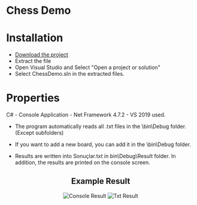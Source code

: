 # Chess Demo


# Installation
 * [Download the project](https://github.com/bugradogan/ChessDemo/archive/refs/heads/main.zip "Download")
 * Extract the file
 * Open Visual Studio and Select "Open a project or solution"
 * Select ChessDemo.sln in the extracted files. 
# Properties
C# - Console Application - Net Framework 4.7.2 - VS 2019 used.

 - The program automatically reads all .txt files in the \bin\Debug folder. (Except subfolders)
  * If you want to add a new board, you can add it in the \bin\Debug folder.<br>
 - Results are written into Sonuçlar.txt in bin\Debug\Result folder. In addition, the results are printed on the console screen.

<h2 align = "center">Example Result<br></h2>

<p align="center"> 
  <img src="https://user-images.githubusercontent.com/72505613/139137816-63f96647-2cd0-4342-8860-8798bcfe1c54.jpg"  title="Console Result">
  <img src="https://user-images.githubusercontent.com/72505613/139138256-7f4b8404-b5e1-4160-939e-9e09cf22dc05.jpg"  title="Txt Result">
  
</p>






